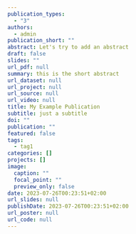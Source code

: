 ```yaml
---
publication_types:
  - "3"
authors:
  - admin
publication_short: ""
abstract: Let's try to add an abstract
draft: false
slides: ""
url_pdf: null
summary: this is the short abstract
url_dataset: null
url_project: null
url_source: null
url_video: null
title: My Example Publication
subtitle: just a subtitle
doi: ""
publication: ""
featured: false
tags:
  - tag1
categories: []
projects: []
image:
  caption: ""
  focal_point: ""
  preview_only: false
date: 2023-07-26T00:23:51+02:00
url_slides: null
publishDate: 2023-07-26T00:23:51+02:00
url_poster: null
url_code: null
---
```

